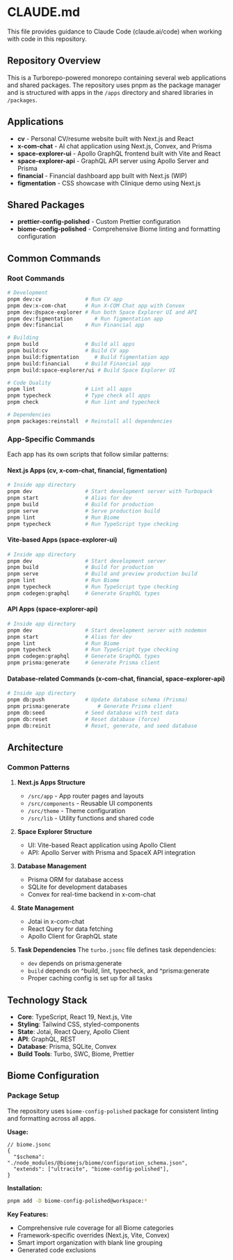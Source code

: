 # CLAUDE.md

This file provides guidance to Claude Code (claude.ai/code) when working with
code in this repository.

## Repository Overview

This is a Turborepo-powered monorepo containing several web applications and
shared packages. The repository uses pnpm as the package manager and is
structured with apps in the `/apps` directory and shared libraries in
`/packages`.

## Applications

- **cv** - Personal CV/resume website built with Next.js and React
- **x-com-chat** - AI chat application using Next.js, Convex, and Prisma
- **space-explorer-ui** - Apollo GraphQL frontend built with Vite and React
- **space-explorer-api** - GraphQL API server using Apollo Server and Prisma
- **financial** - Financial dashboard app built with Next.js (WIP)
- **figmentation** - CSS showcase with Clinique demo using Next.js

## Shared Packages

- **prettier-config-polished** - Custom Prettier configuration
- **biome-config-polished** - Comprehensive Biome linting and formatting
  configuration

## Common Commands

### Root Commands

```bash
# Development
pnpm dev:cv              # Run CV app
pnpm dev:x-com-chat      # Run X-COM Chat app with Convex
pnpm dev:@space-explorer # Run both Space Explorer UI and API
pnpm dev:figmentation       # Run figmentation app
pnpm dev:financial       # Run Financial app

# Building
pnpm build               # Build all apps
pnpm build:cv            # Build CV app
pnpm build:figmentation     # Build figmentation app
pnpm build:financial     # Build Financial app
pnpm build:space-explorer/ui # Build Space Explorer UI

# Code Quality
pnpm lint                # Lint all apps
pnpm typecheck           # Type check all apps
pnpm check               # Run lint and typecheck

# Dependencies
pnpm packages:reinstall  # Reinstall all dependencies
```

### App-Specific Commands

Each app has its own scripts that follow similar patterns:

#### Next.js Apps (cv, x-com-chat, financial, figmentation)

```bash
# Inside app directory
pnpm dev                 # Start development server with Turbopack
pnpm start               # Alias for dev
pnpm build               # Build for production
pnpm serve               # Serve production build
pnpm lint                # Run Biome
pnpm typecheck           # Run TypeScript type checking
```

#### Vite-based Apps (space-explorer-ui)

```bash
# Inside app directory
pnpm dev                 # Start development server
pnpm build               # Build for production
pnpm serve               # Build and preview production build
pnpm lint                # Run Biome
pnpm typecheck           # Run TypeScript type checking
pnpm codegen:graphql     # Generate GraphQL types
```

#### API Apps (space-explorer-api)

```bash
# Inside app directory
pnpm dev                 # Start development server with nodemon
pnpm start               # Alias for dev
pnpm lint                # Run Biome
pnpm typecheck           # Run TypeScript type checking
pnpm codegen:graphql     # Generate GraphQL types
pnpm prisma:generate     # Generate Prisma client
```

#### Database-related Commands (x-com-chat, financial, space-explorer-api)

```bash
# Inside app directory
pnpm db:push             # Update database schema (Prisma)
pnpm prisma:generate         # Generate Prisma client
pnpm db:seed             # Seed database with test data
pnpm db:reset            # Reset database (force)
pnpm db:reinit           # Reset, generate, and seed database
```

## Architecture

### Common Patterns

1. **Next.js Apps Structure**
   - `/src/app` - App router pages and layouts
   - `/src/components` - Reusable UI components
   - `/src/theme` - Theme configuration
   - `/src/lib` - Utility functions and shared code

2. **Space Explorer Structure**
   - UI: Vite-based React application using Apollo Client
   - API: Apollo Server with Prisma and SpaceX API integration

3. **Database Management**
   - Prisma ORM for database access
   - SQLite for development databases
   - Convex for real-time backend in x-com-chat

4. **State Management**
   - Jotai in x-com-chat
   - React Query for data fetching
   - Apollo Client for GraphQL state

5. **Task Dependencies** The `turbo.jsonc` file defines task dependencies:
   - `dev` depends on prisma:generate
   - `build` depends on ^build, lint, typecheck, and ^prisma:generate
   - Proper caching config is set up for all tasks

## Technology Stack

- **Core**: TypeScript, React 19, Next.js, Vite
- **Styling**: Tailwind CSS, styled-components
- **State**: Jotai, React Query, Apollo Client
- **API**: GraphQL, REST
- **Database**: Prisma, SQLite, Convex
- **Build Tools**: Turbo, SWC, Biome, Prettier

## Biome Configuration

### Package Setup

The repository uses `biome-config-polished` package for consistent linting and
formatting across all apps.

**Usage:**

```jsonc
// biome.jsonc
{
  "$schema": "./node_modules/@biomejs/biome/configuration_schema.json",
  "extends": ["ultracite", "biome-config-polished"],
}
```

**Installation:**

```bash
pnpm add -D biome-config-polished@workspace:*
```

**Key Features:**

- Comprehensive rule coverage for all Biome categories
- Framework-specific overrides (Next.js, Vite, Convex)
- Smart import organization with blank line grouping
- Generated code exclusions
